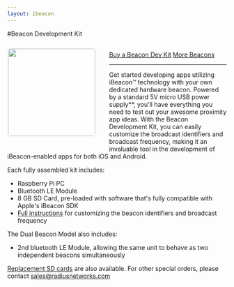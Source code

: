 ```yaml
---
layout: ibeacon
---
```



#Beacon Development Kit

<img style="height: 200px; margin: 10px 30px 20px 0; border: 2px solid #f5f5f5; float:left; border-radius: 7px;" src='/img/pibeacon.jpg'>

<br>
<a href="http://www.radiusnetworks.com/ibeacon/ibeacon-dev-kit.html" class="btn btn-rad-blue">Buy a Beacon Dev Kit</a>
<a href="http://www.radiusnetworks.com/buy-beacons.html" class="btn btn-rad-blue">More Beacons</a>

---

Get started developing apps utilizing iBeacon™ technology with your own dedicated hardware beacon. Powered by a standard 5V micro USB power supply\*\*, you'll have everything you need to test out your awesome proximity app ideas.  With the Beacon Development Kit, you can easily customize the broadcast identifiers and broadcast frequency, making it an invaluable tool in the development of iBeacon-enabled apps for both iOS and Android.

Each fully assembled kit includes:

* Raspberry Pi PC
* Bluetooth LE Module
* 8 GB SD Card, pre-loaded with software that's fully compatible with Apple's iBeacon SDK
* [Full instructions](ibeacon-development-kit-instructions.html) for customizing the beacon identifiers and broadcast frequency

The Dual Beacon Model also includes:

* 2nd bluetooth LE Module, allowing the same unit to behave as two independent beacons simultaneously

[Replacement SD cards](/ibeacon/ibeacon-development-kit-sd-card.html) are also available.  For other special orders, please contact [sales@radiusnetworks.com](mailto:sales@radiusnetworks.com)

